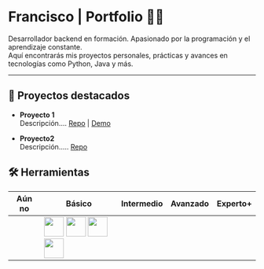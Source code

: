 # Francisco | Portfolio 👨‍💻

Desarrollador backend en formación. Apasionado por la programación y el aprendizaje constante.  
Aquí encontrarás mis proyectos personales, prácticas y avances en tecnologías como Python, Java y más.

---
## 🚀 Proyectos destacados

- **Proyecto 1**  
  Descripción.... 
  [Repo](https://github.com/franyrc/NombreProyecto1) | [Demo](https://nombreproyecto1.demo.com)

- **Proyecto2**  
  Descripción.....
  [Repo](https://github.com/franyrc/NombreProyecto2)

## 🛠 Herramientas


| Aún no | Básico | Intermedio | Avanzado | Experto+ |
|--------|--------|------------|----------|----------|
|        | <img src="https://cdn.jsdelivr.net/npm/programming-languages-logos/src/html/html.png" height="40"/> <img src="https://cdn.jsdelivr.net/npm/programming-languages-logos/src/css/css.png" height="40"/> <img src="https://cdn.jsdelivr.net/npm/programming-languages-logos/src/python/python.png" height="40"/> <img src="https://cdn.jsdelivr.net/npm/programming-languages-logos/src/java/java.png" height="40"/> |        |          |          |
